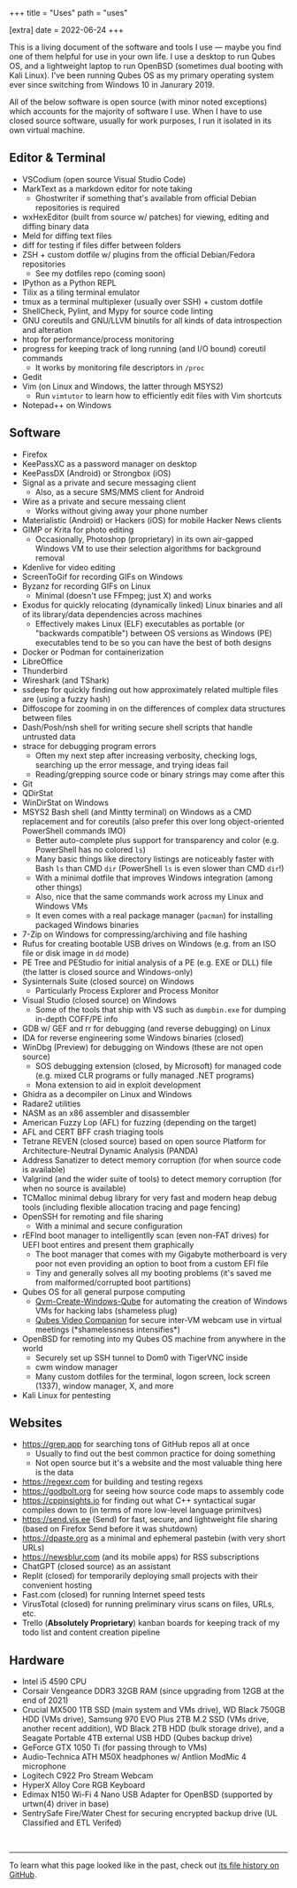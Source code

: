 +++
title = "Uses"
path = "uses"

[extra]
date = 2022-06-24
+++

This is a living document of the software and tools I use — maybe you find one of them helpful for use in your own life. I use a desktop to run Qubes OS, and a lightweight laptop to run OpenBSD (sometimes dual booting with Kali Linux). I've been running Qubes OS as my primary operating system ever since switching from Windows 10 in Janurary 2019.

All of the below software is open source (with minor noted exceptions) which accounts for the majority of software I use. When I have to use closed source software, usually for work purposes, I run it isolated in its own virtual machine.

## Editor & Terminal

- VSCodium (open source Visual Studio Code)
- MarkText as a markdown editor for note taking
  - Ghostwriter if something that's available from official Debian repositories is required
- wxHexEditor (built from source w/ patches) for viewing, editing and diffing binary data
- Meld for diffing text files
- diff for testing if files differ between folders
- ZSH + custom dotfile w/ plugins from the official Debian/Fedora repositories
  - See my dotfiles repo (coming soon)
- IPython as a Python REPL
- Tilix as a tiling terminal emulator
- tmux as a terminal multiplexer (usually over SSH) + custom dotfile
- ShellCheck, Pylint, and Mypy for source code linting
- GNU coreutils and GNU/LLVM binutils for all kinds of data introspection and alteration
- htop for performance/process monitoring
- progress for keeping track of long running (and I/O bound) coreutil commands
  - It works by monitoring file descriptors in `/proc`
- Gedit
- Vim (on Linux and Windows, the latter through MSYS2)
  - Run `vimtutor` to learn how to efficiently edit files with Vim shortcuts
- Notepad++ on Windows

## Software

- Firefox
- KeePassXC as a password manager on desktop
- KeePassDX (Android) or Strongbox (iOS)
- Signal as a private and secure messaging client
  - Also, as a secure SMS/MMS client for Android
- Wire as a private and secure messaing client
  - Works without giving away your phone number
- Materialistic (Android) or Hackers (iOS) for mobile Hacker News clients
- GIMP or Krita for photo editing
  - Occasionally, Photoshop (proprietary) in its own air-gapped Windows VM to use their selection algorithms for background removal
- Kdenlive for video editing
- ScreenToGif for recording GIFs on Windows
- Byzanz for recording GIFs on Linux
  - Minimal (doesn't use FFmpeg; just X) and works
- Exodus for quickly relocating (dynamically linked) Linux binaries and all of its library/data dependencies across machines
  - Effectively makes Linux (ELF) executables as portable (or "backwards compatible") between OS versions as Windows (PE) executables tend to be so you can have the best of both designs
- Docker or Podman for containerization
- LibreOffice
- Thunderbird
- Wireshark (and TShark)
- ssdeep for quickly finding out how approximately related multiple files are (using a fuzzy hash)
- Diffoscope for zooming in on the differences of complex data structures between files
- Dash/Posh/nsh shell for writing secure shell scripts that handle untrusted data
- strace for debugging program errors
  - Often my next step after increasing verbosity, checking logs, searching up the error message, and trying ideas fail
  - Reading/grepping source code or binary strings may come after this
- Git
- QDirStat
- WinDirStat on Windows
- MSYS2 Bash shell (and Mintty terminal) on Windows as a CMD replacement and for coreutils (also prefer this over long object-oriented PowerShell commands IMO)
  - Better auto-complete plus support for transparency and color (e.g. PowerShell has no colored `ls`)
  - Many basic things like directory listings are noticeably faster with Bash `ls` than CMD `dir` (PowerShell `ls` is even slower than CMD `dir`!)
  - With a minimal dotfile that improves Windows integration (among other things)
  - Also, nice that the same commands work across my Linux and Windows VMs
  - It even comes with a real package manager (`pacman`) for installing packaged Windows binaries
- 7-Zip on Windows for compressing/archiving and file hashing
- Rufus for creating bootable USB drives on Windows (e.g. from an ISO file or disk image in `dd` mode)
- PE Tree and PEStudio for initial analysis of a PE (e.g. EXE or DLL) file (the latter is closed source and Windows-only)
- Sysinternals Suite (closed source) on Windows
  - Particularly Process Explorer and Process Monitor
- Visual Studio (closed source) on Windows
  - Some of the tools that ship with VS such as `dumpbin.exe` for dumping in-depth COFF/PE info
- GDB w/ GEF and rr for debugging (and reverse debugging) on Linux
- IDA for reverse engineering some Windows binaries (closed)
- WinDbg (Preview) for debugging on Windows (these are not open source)
  - SOS debugging extension (closed, by Microsoft) for managed code (e.g. mixed CLR programs or fully managed .NET programs)
  - Mona extension to aid in exploit development
- Ghidra as a decompiler on Linux and Windows
- Radare2 utilities
- NASM as an x86 assembler and disassembler
- American Fuzzy Lop (AFL) for fuzzing (depending on the target)
- AFL and CERT BFF crash triaging tools
- Tetrane REVEN (closed source) based on open source Platform for Architecture-Neutral Dynamic Analysis (PANDA)
- Address Sanatizer to detect memory corruption (for when source code is available)
- Valgrind (and the wider suite of tools) to detect memory corruption (for when no source is available)
- TCMalloc minimal debug library for very fast and modern heap debug tools (including flexible allocation tracing and page fencing)
- OpenSSH for remoting and file sharing
  - With a minimal and secure configuration
- rEFInd boot manager to intelligentlly scan (even non-FAT drives) for UEFI boot entires and present them graphically
  - The boot manager that comes with my Gigabyte motherboard is very poor not even providing an option to boot from a custom EFI file
  - Tiny and generally solves all my booting problems (it's saved me from malformed/corrupted boot partitions)
- Qubes OS for all general purpose computing
  - [Qvm-Create-Windows-Qube](https://github.com/ElliotKillick/qvm-create-windows-qube) for automating the creation of Windows VMs for hacking labs (shameless plug)
  - [Qubes Video Companion](https://github.com/ElliotKillick/qubes-video-companion) for secure inter-VM webcam use in virtual meetings (\*shamelessness intensifies\*)
- OpenBSD for remoting into my Qubes OS machine from anywhere in the world
  - Securely set up SSH tunnel to Dom0 with TigerVNC inside
  - cwm window manager
  - Many custom dotfiles for the terminal, logon screen, lock screen (1337), window manager, X, and more
- Kali Linux for pentesting

## Websites

- https://grep.app for searching tons of GitHub repos all at once
  - Usually to find out the best common practice for doing something
  - Not open source but it's a website and the most valuable thing here is the data
- https://regexr.com for building and testing regexs
- https://godbolt.org for seeing how source code maps to assembly code
- https://cppinsights.io for finding out what C++ syntactical sugar compiles down to (in terms of more low-level language primitves)
- https://send.vis.ee (Send) for fast, secure, and lightweight file sharing (based on Firefox Send before it was shutdown)
- https://dpaste.org as a minimal and ephemeral pastebin (with very short URLs)
- https://newsblur.com (and its mobile apps) for RSS subscriptions
- ChatGPT (closed source) as an assistant
- Replit (closed) for temporarily deploying small projects with their convenient hosting
- Fast.com (closed) for running Internet speed tests
- VirusTotal (closed) for running preliminary virus scans on files, URLs, etc.
- Trello (**Absolutely Proprietary**) kanban boards for keeping track of my todo list and content creation pipeline

## Hardware

- Intel i5 4590 CPU
- Corsair Vengeance DDR3 32GB RAM (since upgrading from 12GB at the end of 2021)
- Crucial MX500 1TB SSD (main system and VMs drive), WD Black 750GB HDD (VMs drive), Samsung 970 EVO Plus 2TB M.2 SSD (VMs drive, another recent addition), WD Black 2TB HDD (bulk storage drive), and a Seagate Portable 4TB external USB HDD (Qubes backup drive)
- GeForce GTX 1050 Ti (for passing through to VMs)
- Audio-Technica ATH M50X headphones w/ Antlion ModMic 4 microphone
- Logitech C922 Pro Stream Webcam
- HyperX Alloy Core RGB Keyboard
- Edimax N150 Wi-Fi 4 Nano USB Adapter for OpenBSD (supported by urtwn(4) driver in base)
- SentrySafe Fire/Water Chest for securing encrypted backup drive (UL Classified and ETL Verifed)

<br />

---

To learn what this page looked like in the past, check out [its file history on GitHub](https://github.com/ElliotKillick/elliotkillick.com/commits/master/content/uses/_index.md).
